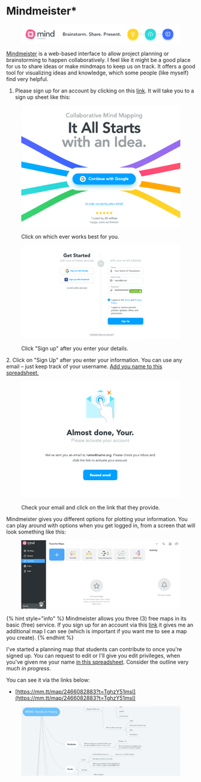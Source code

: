 # Mindmeister\*

<figure><img src="../../.gitbook/assets/728x90.png" alt=""><figcaption></figcaption></figure>

[Mindmeister](https://www.mindmeister.com/?r=976984) is a web-based interface to allow project planning or brainstorming to happen collaboratively. I feel like it might be a good place for us to share ideas or make mindmaps to keep us on track. It offers a good tool for visualizing ideas and knowledge, which some people (like myself) find very helpful.&#x20;

1. Please sign up for an account by clicking on this [link](https://www.mindmeister.com/?r=976984). It will take you to a sign up sheet like this:

<figure><img src="../../.gitbook/assets/Screen Shot 2022-10-21 at 7.07.37 PM.png" alt=""><figcaption><p>Click on which ever works best for you. </p></figcaption></figure>

<figure><img src="../../.gitbook/assets/Screen Shot 2022-10-21 at 7.08.59 PM.png" alt=""><figcaption><p>Click "Sign up" after you enter your details.</p></figcaption></figure>

2\. Click on "Sign Up" after you enter your information. You can use any email – just keep track of your username. [Add you name to this spreadsheet.](https://docs.google.com/spreadsheets/d/13qCBEz-SuqnpS4KTj55guhPZ2Wr1dLi53RV-5BN87pA/edit?usp=sharing)

<figure><img src="../../.gitbook/assets/Screen Shot 2022-10-21 at 7.10.00 PM.png" alt=""><figcaption><p>Check your email and click on the link that they provide. </p></figcaption></figure>

Mindmeister gives you different options for plotting your information. You can play around with options when you get logged in, from a screen that will look something like this:&#x20;

<figure><img src="../../.gitbook/assets/Screen Shot 2022-10-21 at 7.16.36 PM.png" alt=""><figcaption></figcaption></figure>

{% hint style="info" %}
Mindmeister allows you three (3) free maps in its basic (free) service. If you sign up for an account via this [link](https://www.mindmeister.com/?r=976984) it gives me an additional map I can see (which is important if you want me to see a map you create).&#x20;
{% endhint %}

I've started a planning map that students can contribute to once you're signed up. You can request to edit or I'll give you edit privileges, when you've given me your name [in this spreadsheet](https://docs.google.com/spreadsheets/d/13qCBEz-SuqnpS4KTj55guhPZ2Wr1dLi53RV-5BN87pA/edit?usp=sharing). Consider the outline very much _in progress_.&#x20;

You can see it via the links below:

* [https://mm.tt/map/2466082883?t=TghzY51msI](https://mm.tt/map/2466082883?t=TghzY51msI)

<figure><img src="../../.gitbook/assets/Screen Shot 2022-10-21 at 9.09.34 PM.png" alt=""><figcaption></figcaption></figure>
